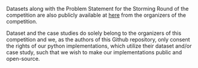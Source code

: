 Datasets along with the Problem Statement for the Storming Round of the competition are also publicly available at [here](https://www.kaggle.com/competitions/data-storm-30/data) from the organizers of the competition. 

Dataset and the case studies do solely belong to the organizers of this competition and we, as the authors of this Github repository, only consent the rights of our python implementations, which utilize their dataset and/or case study, such that we wish to make our implementations public and open-source.
